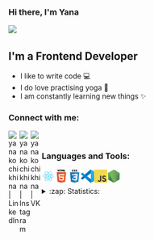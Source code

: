 ### Hi there, I'm Yana

![](https://komarev.com/ghpvc/?username=yanakochikhina)

##  I'm a Frontend Developer 
- I like to write code :computer:
- I do love practising yoga :seedling:
- I am constantly learning new things :sparkles:

### Connect with me:

[<img align="left" alt="yanakochikhina | LinkedIn" width="22px" src="https://cdn.jsdelivr.net/npm/simple-icons@v3/icons/linkedin.svg" />][linkedin]
[<img align="left" alt="yanakochikhina | Instagram" width="22px" src="https://cdn.jsdelivr.net/npm/simple-icons@v3/icons/instagram.svg" />][instagram]
[<img align="left" alt="yanakochikhina | VK" width="22px" src="https://cdn.jsdelivr.net/npm/simple-icons@v3/icons/vk.svg" />][telegram]

<br />

### Languages and Tools:

<img align="left" alt="React" width="26px" src="https://raw.githubusercontent.com/github/explore/80688e429a7d4ef2fca1e82350fe8e3517d3494d/topics/react/react.png" />
<img align="left" alt="HTML5" width="26px" src="https://raw.githubusercontent.com/github/explore/80688e429a7d4ef2fca1e82350fe8e3517d3494d/topics/html/html.png" />
<img align="left" alt="CSS3" width="26px" src="https://raw.githubusercontent.com/github/explore/80688e429a7d4ef2fca1e82350fe8e3517d3494d/topics/css/css.png" />
<img align="left" alt="Visual Studio Code" width="26px" src="https://raw.githubusercontent.com/github/explore/80688e429a7d4ef2fca1e82350fe8e3517d3494d/topics/visual-studio-code/visual-studio-code.png" />
<img align="left" alt="JavaScript" width="26px" src="https://raw.githubusercontent.com/github/explore/80688e429a7d4ef2fca1e82350fe8e3517d3494d/topics/javascript/javascript.png" />
<img align="left" alt="Node.js" width="26px" src="https://raw.githubusercontent.com/github/explore/80688e429a7d4ef2fca1e82350fe8e3517d3494d/topics/nodejs/nodejs.png" />


<br />
<br />

<details>
  <summary>:zap: Statistics:</summary>
   <img align="left" alt="codeSTACKr's GitHub Stats" src="https://github-readme-stats.vercel.app/api/top-langs/?username=yanakochikhina&langs_count=8&layout=compact" />
    <br />
    <img align="left" alt="codeSTACKr's GitHub Stats" src="https://github-readme-stats.vercel.app/api?username=yanakochikhina&show_icons=true" />
</details>

[linkedin]: https://www.linkedin.com/in/yana-kochikhina-b3a3a1220
[instagram]: https://instagram.com/yana.koltzova?igshid=YmMyMTA2M2Y=
[telegram]: https://t.me/yana1003


